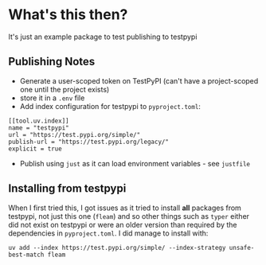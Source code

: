 # What's this then?
It's just an example package to test publishing to testpypi

## Publishing Notes
- Generate a user-scoped token on TestPyPI (can't have a project-scoped one until the project exists)
- store it in a `.env` file
- Add index configuration for testpypi to `pyproject.toml`:
```
[[tool.uv.index]]
name = "testpypi"
url = "https://test.pypi.org/simple/"
publish-url = "https://test.pypi.org/legacy/"
explicit = true

```
- Publish using `just` as it can load environment variables - see `justfile`

## Installing from testpypi
When I first tried this, I got issues as it tried to install **all** packages
from testpypi, not just this one (`fleam`) and so other things such as `typer`
either did not exist on testpypi or were an older version than required by the
dependencies in `pyproject.toml`. I did manage to install with:  

`uv add --index https://test.pypi.org/simple/ --index-strategy unsafe-best-match fleam`
